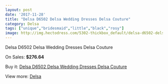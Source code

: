 ```yaml
---
layout: post
date: '2017-11-28'
title: "Delsa D6502 Delsa Wedding Dresses Delsa Couture"
category: Delsa
tags: ["unique","bridesmaid","little","black","rosy"]
image: http://img.hectodress.com/5302-thickbox_default/delsa-d6502-delsa-wedding-dresses-delsa-couture.jpg
---
```

Delsa D6502 Delsa Wedding Dresses Delsa Couture

On Sales: **$276.64**
<a href="https://www.hectodress.com/delsa/2658-delsa-d6502-delsa-wedding-dresses-delsa-couture.html"><amp-img layout="responsive" width="600" height="600" src="//img.hectodress.com/5302-thickbox_default/delsa-d6502-delsa-wedding-dresses-delsa-couture.jpg" alt="Delsa D6502 Delsa Wedding Dresses Delsa Couture 0" /></a>

Buy it: [Delsa D6502 Delsa Wedding Dresses Delsa Couture](https://www.hectodress.com/delsa/2658-delsa-d6502-delsa-wedding-dresses-delsa-couture.html "Delsa D6502 Delsa Wedding Dresses Delsa Couture")

View more: [Delsa](https://www.hectodress.com/46-delsa "Delsa")